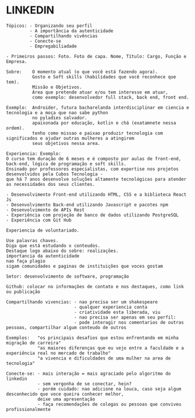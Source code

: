 <head>
    <h1> LINKEDIN </h1>
</head>

    Tópicos: - Organizando seu perfil
             - A importância da autenticidade
             - Compartilhando vivências
             - Conecte-se
             - Empregabiliadade

    - Primeiros passos: Foto. Foto de capa. Nome, Título: Cargo, Função e Empresa.

    Sobre:    O momento atual (o que você está fazendo agora).
              Gosto e Soft skills (habilidades que você reconhece que tem).
              Missão e Objetivos.
              Área que pretende atuar e/ou tem interesse em atuar, 
              como exemplo: desenvolvedor full stack, back end, front end.
              
    Exemplo:  Androider, futura bacharelanda interdisciplinar em ciencia e tecnologia e a moça que nao sabe python 
              no pyladies salvador.
              apaixonada por educação, kotlin e chá (exatamnete nessa ordem).
              tenho como missao e paixao produzir tecnologia com significados e ajudar outras mulheres a atingirem 
              seus objetivos nessa area.

    Experiencia: Exemplo:
    O curso tem duração de 6 meses e é composto por aulas de front-end, back-end, lógica de programação e soft skills. 
    Ensinado por professores especialistas, com expertise nos projetos desenvolvidos pela Cubos Tecnologia - 
    que há 7 anos desenvolve soluções altamente tecnológicas para atender as necessidades dos seus clientes.

    - Desenvolvimento Front-end utilizando HTML, CSS e a biblioteca React Js
    - Desenvolvimento Back-end utilizando Javascript e pacotes npm
    - Desenvolvimento de APIs Rest
    - Experiência com projeção de banco de dados utilizando PostgreSQL
    - Experiência com Git Hub

    Experiencia de voluntariado.

    Use palavras chaves.
    Diga que está estudando x conteudos.
    Destaque logo abaixo do sobre: realizações.
    importancia da autenticidade 
    nao faça plagio
    sigam comunidades e paginas de instituições que voces gostam

    Setor: desenvolvimento de software, programação

    Github: colocar no informações de contato e nos destaques, como link ou publicação

    Compartilhando vivencias: - nao precisa ser um shakespeare
                              - qualquer experiencia conta
                              - criatividade esta liberada, viu
                              - nao precisa ser apenas em seu perfil:
                              - pode interagir nos comentarios de outras pessoas, compartilhar algum conteudo de outros
    
    Exemplos:   "os principais desafios que estou enfrentando em minha migração de carreira"
                "as maiores diferenças que eu vejo entre a faculdade e a experiência real no mercado de trabalho"
                "a vivencia e dificuldades de uma mulher na area de tecnologia"

    Conecte-se: - mais interação = mais agraciado pelo algoritmo do linkedin
                - sem vergonha de se conectar, hein?
                - porém cuidado: nao adicione na louca, caso seja algum desconhecido que voce queira conhecer melhor, 
                deixe uma apresentação
                - faça recomendações de colegas ou pessoas que conviveu profissionalmente
